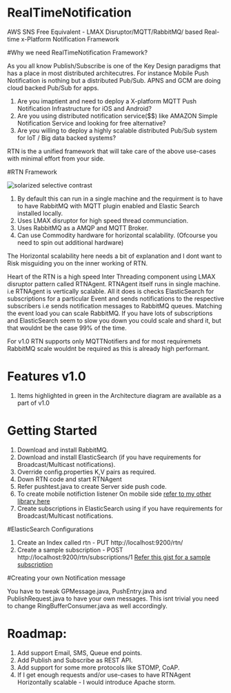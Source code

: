# RealTimeNotification
AWS SNS Free Equivalent - LMAX Disruptor/MQTT/RabbitMQ/ based Real-time x-Platform Notification Framework


#Why we need RealTimeNotification Framework?

As you all know Publish/Subscribe is one of the Key Design paradigms that has a place in most distributed architecutres.
For instance Mobile Push Notification is nothing but a distributed Pub/Sub. APNS and GCM are doing cloud backed Pub/Sub for apps.

1. Are you imaptient and need to deploy a X-platform MQTT Push Notification Infrastructure for iOS and Android?
2. Are you using distributed notification service($$) like AMAZON Simple Notification Service and looking for free alternative?
3. Are you willing to deploy a highly scalable distributed Pub/Sub system for IoT / Big data backed systems?

RTN is the a unified framework that will take care of the above use-cases with minimal effort from your side.

#RTN Framework

 ![solarized selective contrast](https://github.com/PrithivirajDamodaran/RealTimeNotification/blob/master/RTNFramework.png)
 
1. By default this can run in a single machine and the requirment is to have to have RabbitMQ with MQTT plugin enabled and Elastic Search installed locally.
2. Uses LMAX disruptor for high speed thread communciation.
3. Uses RabbitMQ as a AMQP and MQTT Broker.
4. Can use Commodity hardware for horizontal scalability. (Ofcourse you need to spin out additional hardware)

The Horizontal scalability here needs a bit of explanation and I dont want to Risk misguiding you on the inner working of RTN.

Heart of the RTN is a high speed Inter Threading component using LMAX disruptor pattern called RTNAgent. RTNAgent itself runs in single machine. i.e RTNAgent is vertically scalable. All it does is checks ElasticSearch for subscriptions for a particular Event and sends notifications to the respective subscribers i.e sends notification messages to RabbitMQ queues. Matching the event load you can scale RabbitMQ. If you have lots of subscriptions and ElasticSearch seem to slow you down you could scale and shard it, but that wouldnt be the case 99% of the time. 

For v1.0 RTN supports only MQTTNotifiers and for most requiremets RabbitMQ scale wouldnt be required as this is already high performant. 

# Features v1.0
1. Items highlighted in green in the Architecture diagram are available as a part of v1.0

# Getting Started

1. Download and install RabbitMQ.
2. Download and install ElasticSearch (if you have requirements for Broadcast/Multicast notifications).
3. Override config.properties K,V pairs as required.
4. Down RTN code and start RTNAgent
5. Refer pushtest.java to create Server side push code.
6. To create mobile notifiction listener On mobile side [refer to my other library here ](https://github.com/PrithivirajDamodaran/MQTTPush4Android)
7. Create subscriptions in ElasticSearch using if you have requirements for Broadcast/Multicast notifications.


#ElasticSearch Configurations
1. Create an Index called rtn - PUT http://localhost:9200/rtn/
2. Create a sample subscription - POST http://localhost:9200/rtn/subscriptions/1
    [Refer this gist for a sample subscription](https://gist.github.com/PrithivirajDamodaran/f8dba8d3a1625a85aa2d)


#Creating your own Notification message

You have to tweak GPMessage.java, PushEntry.java and PublishRequest.java to have your own messages. This isnt trivial you need to change RingBufferConsumer.java as well accordingly.

# Roadmap:

1. Add support Email, SMS, Queue end points.
2. Add Publish and Subscribe as REST API.
2. Add support for some more protocols like STOMP, CoAP.
2. If I get enough requests and/or use-cases to have RTNAgent Horizontally scalable - I would introduce Apache storm. 



